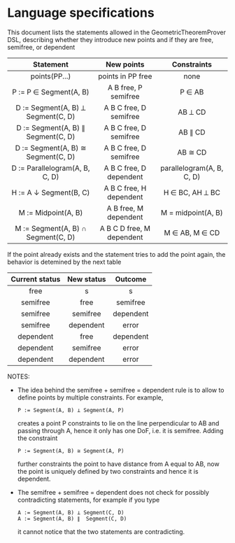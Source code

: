 # Language specifications

This document lists the statements allowed in the GeometricTheoremProver DSL, describing whether they introduce new points and if they are free, semifree, or dependent


| **Statement**                      | **New points**                    | **Constraints**                             |
|:----------------------------------:|:---------------------------------:|:-------------------------------------------:|
|points(PP...)                       | points in PP free                 | none                                        |
|P := P ∈ Segment(A, B)              | A B free, P semifree              | P ∈ AB                                      |
|D := Segment(A, B) ⟂ Segment(C, D)  | A B C free, D semifree            | AB ⟂ CD                                     |
|D := Segment(A, B) ∥ Segment(C, D)  | A B C free, D semifree            | AB ∥ CD                                     |
|D := Segment(A, B) ≅ Segment(C, D)  | A B C free, D semifree            | AB ≅ CD                                     |
|D := Parallelogram(A, B, C, D)      | A B C free, D dependent           | parallelogram(A, B, C, D)                   |
|H := A ↓ Segment(B, C)              | A B C free, H dependent           | H ∈ BC, AH ⟂ BC                             |
|M := Midpoint(A, B)                 | A B free, M dependent             | M = midpoint(A, B)                          |
|M := Segment(A, B) ∩ Segment(C, D)  | A B C D free, M dependent         | M ∈ AB, M ∈ CD                              |

If the point already exists and the statement tries to add the point again, the behavior is detemined by the next table

|**Current status**|**New status**   |**Outcome**|
|:----------------:|:---------------:|:---------:|
| free             | s               | s         |
| semifree         | free            | semifree  |
| semifree         | semifree        | dependent |
| semifree         | dependent       | error     |
| dependent        | free            | dependent |
| dependent        | semifree        | error     |
| dependent        | dependent       | error     |

NOTES:

- The idea behind the semifree + semifree = dependent rule is to allow to define points by multiple constraints. For example,
  ```
  P := Segment(A, B) ⟂ Segment(A, P)
  ```
  creates a point P constraints to lie on the line perpendicular to AB and passing through A, hence it only has one DoF, i.e. it is semifree. Adding the constraint
  ```
  P := Segment(A, B) ≅ Segment(A, P)
  ```
  further constraints the point to have distance from A equal to AB, now the point is uniquely defined by two constraints and hence it is dependent.

- The semifree + semifree = dependent does not check for possibly contradicting statements, for example if you type
  ```
  A := Segment(A, B) ⟂ Segment(C, D)
  A := Segment(A, B) ∥  Segment(C, D)
  ```
  it cannot notice that the two statements are contradicting.
